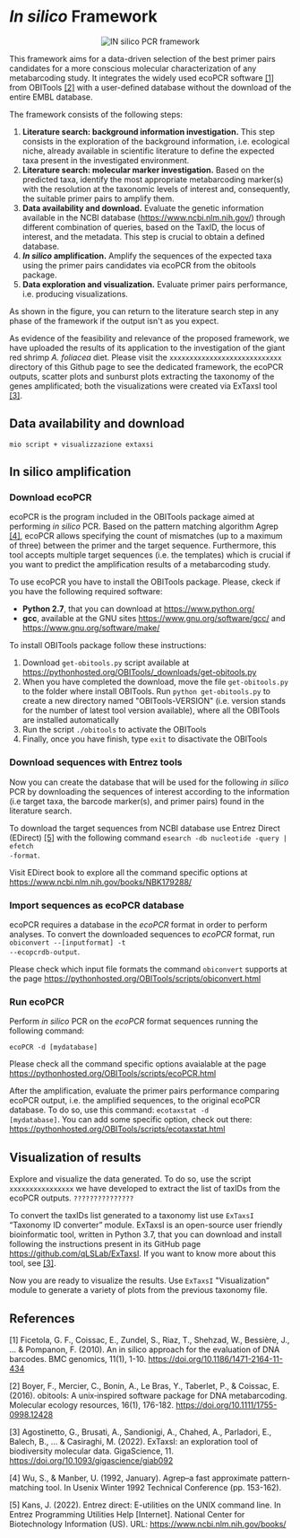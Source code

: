 # *In silico* Framework 

<p align="center">
  <img src="https://user-images.githubusercontent.com/86804408/156333546-aca868b4-f3df-47d2-a148-9516b52ec0b4.jpg" alt="IN silico PCR framework"/>
</p>

This framework aims for a data-driven selection of the best primer pairs candidates for a more conscious molecular characterization of any metabarcoding study. It integrates the widely used ecoPCR software [[1]](https://bmcgenomics.biomedcentral.com/articles/10.1186/1471-2164-11-434) from OBITools [[2]](https://onlinelibrary.wiley.com/doi/full/10.1111/1755-0998.12428) with a user-defined database without the download of the entire EMBL database. 

The framework consists of the following steps: 
1. **Literature search: background information investigation.** This step consists in the exploration of the background information, i.e. ecological niche, already available in scientific literature to define the expected taxa present in the investigated environment.
2. **Literature search: molecular marker investigation.** Based on the predicted taxa, identify the most appropriate metabarcoding marker(s) with the resolution at the taxonomic levels of interest and, consequently, the suitable primer pairs to amplify them.
3. **Data availability and download.** Evaluate the genetic information available in the NCBI database (https://www.ncbi.nlm.nih.gov/) through different combination of queries, based on the TaxID, the locus of interest, and the metadata. This step is crucial to obtain a defined database.
4. ***In silico* amplification.** Amplify the sequences of the expected taxa using the primer pairs candidates via ecoPCR from the obitools package. 
5. **Data exploration and visualization.** Evaluate primer pairs performance, i.e. producing visualizations. 

As shown in the figure, you can return to the literature search step in any phase of the framework if the output isn't as you expect.

As evidence of the feasibility and relevance of the proposed framework, we have uploaded the results of its application to the investigation of the giant red shrimp *A. foliacea* diet. Please visit the <code>xxxxxxxxxxxxxxxxxxxxxxxxxxxx</code> directory of this Github page to see the dedicated framework, the ecoPCR outputs, scatter plots and sunburst plots extracting the taxonomy of the genes amplificated; both the visualizations were created via ExTaxsI tool [[3]](https://academic.oup.com/gigascience/article/doi/10.1093/gigascience/giab092/6514924?login=true).

## Data availability and download

<code>mio script + visualizzazione extaxsi</code>

## In silico amplification

### Download ecoPCR

ecoPCR is the program included in the OBITools package aimed at performing *in silico* PCR. Based on the pattern matching algorithm Agrep [[4]](https://www.usenix.org/legacy/publications/library/proceedings/wu.pdf), ecoPCR allows specifying the count of mismatches (up to a maximum of three) between the primer and the target sequence. Furthermore, this tool accepts multiple target sequences (i.e. the templates) which is crucial if you want to predict the amplification results of a metabarcoding study.

To use ecoPCR you have to install the OBITools package. Please, ckeck if you have the following required software:
* **Python 2.7**, that you can download at https://www.python.org/
* **gcc**, available at the GNU sites https://www.gnu.org/software/gcc/ and https://www.gnu.org/software/make/

To install OBITools package follow these instructions:
1.  Download <code>get-obitools.py</code> script available at https://pythonhosted.org/OBITools/_downloads/get-obitools.py
2.  When you have completed the download, move the file <code>get-obitools.py</code> to the folder where install OBITools. Run <code>python get-obitools.py</code> to create a new directory named "OBITools-VERSION" (i.e. version stands for the number of latest tool version available), where all the OBITools are installed automatically
3.  Run the script <code>./obitools</code> to activate the OBITools
4.  Finally, once you have finish, type <code>exit</code> to disactivate the OBITools

### Download sequences with Entrez tools

Now you can create the database that will be used for the following *in silico* PCR by downloading the sequences of interest according to the information (i.e  target taxa, the barcode marker(s), and primer pairs) found in the literature search. 

To download the target sequences from NCBI database use Entrez Direct (EDirect) [[5]](https://www.ncbi.nlm.nih.gov/books/NBK179288/) with the following command <code>esearch -db nucleotide -query | efetch -format</code>. 

Visit EDirect book to explore all the command specific options at https://www.ncbi.nlm.nih.gov/books/NBK179288/

### Import sequences as ecoPCR database

ecoPCR requires a database in the *ecoPCR* format in order to perform analyses. To convert the downloaded sequences to *ecoPCR* format, run <code>obiconvert --[inputformat] -t --ecopcrdb-output</code>. 

Please check which input file formats the command <code>obiconvert</code> supports at the page https://pythonhosted.org/OBITools/scripts/obiconvert.html

### Run ecoPCR

Perform *in silico* PCR on the *ecoPCR* format sequences running the following command:

<code>ecoPCR -d [mydatabase]</code>

Please check all the command specific options avaialable at the page https://pythonhosted.org/OBITools/scripts/ecoPCR.html 

After the amplification, evaluate the primer pairs performance comparing ecoPCR output, i.e. the amplified sequences, to the original ecoPCR database. To do so, use this command: <code>ecotaxstat -d [mydatabase]</code>. You can add some specific option, check out there: https://pythonhosted.org/OBITools/scripts/ecotaxstat.html

## Visualization of results

Explore and visualize the data generated. To do so, use the script <code>xxxxxxxxxxxxxxxx</code> we have developed to extract the list of taxIDs from the ecoPCR outputs. <code>???????????????</code>

To convert the taxIDs list generated to a taxonomy list use <code>ExTaxsI</code> “Taxonomy ID converter” module. ExTaxsI is an open-source user friendly bioinformatic tool, written in Python 3.7, that you can download and install following the instructions present in its GitHub page https://github.com/qLSLab/ExTaxsI. If you want to know more about this tool, see [[3]](https://academic.oup.com/gigascience/article/doi/10.1093/gigascience/giab092/6514924?login=true).

Now you are ready to visualize the results. Use <code>ExTaxsI</code> "Visualization" module to generate a variety of plots from the previous taxonomy file.

## 

## References

[1] Ficetola, G. F., Coissac, E., Zundel, S., Riaz, T., Shehzad, W., Bessière, J., ... & Pompanon, F. (2010). An in silico approach for the evaluation of DNA barcodes. BMC genomics, 11(1), 1-10. https://doi.org/10.1186/1471-2164-11-434

[2] Boyer, F., Mercier, C., Bonin, A., Le Bras, Y., Taberlet, P., & Coissac, E. (2016). obitools: A unix‐inspired software package for DNA metabarcoding. Molecular ecology resources, 16(1), 176-182. https://doi.org/10.1111/1755-0998.12428

[3] Agostinetto, G., Brusati, A., Sandionigi, A., Chahed, A., Parladori, E., Balech, B., ... & Casiraghi, M. (2022). ExTaxsI: an exploration tool of biodiversity molecular data. GigaScience, 11. https://doi.org/10.1093/gigascience/giab092

[4] Wu, S., & Manber, U. (1992, January). Agrep–a fast approximate pattern-matching tool. In Usenix Winter 1992 Technical Conference (pp. 153-162). 

[5] Kans, J. (2022). Entrez direct: E-utilities on the UNIX command line. In Entrez Programming Utilities Help [Internet]. National Center for Biotechnology Information (US). URL: https://www.ncbi.nlm.nih.gov/books/
